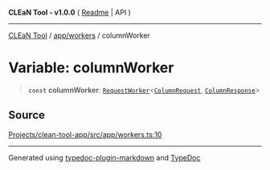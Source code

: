 **CLEaN Tool - v1.0.0** ( [Readme](../../../README.md) \| API )

***

[CLEaN Tool](../../../modules.md) / [app/workers](../README.md) / columnWorker

# Variable: columnWorker

> **`const`** **columnWorker**: [`RequestWorker`](../../../types/workers/interfaces/RequestWorker.md)\<[`ColumnRequest`](../../../workers/column/interfaces/ColumnRequest.md), [`ColumnResponse`](../../../workers/column/type-aliases/ColumnResponse.md)\>

## Source

[Projects/clean-tool-app/src/app/workers.ts:10](https://github.com/yuckyh/clean-tool-app/)

***

Generated using [typedoc-plugin-markdown](https://www.npmjs.com/package/typedoc-plugin-markdown) and [TypeDoc](https://typedoc.org/)
